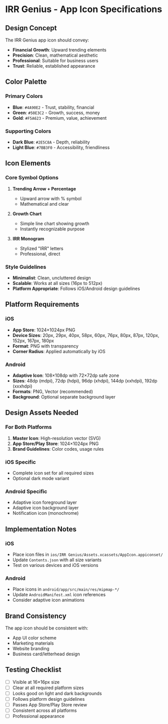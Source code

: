 # IRR Genius - App Icon Specifications

## Design Concept

The IRR Genius app icon should convey:
- **Financial Growth**: Upward trending elements
- **Precision**: Clean, mathematical aesthetic  
- **Professional**: Suitable for business users
- **Trust**: Reliable, established appearance

## Color Palette

### Primary Colors
- **Blue**: `#4A90E2` - Trust, stability, financial
- **Green**: `#50E3C2` - Growth, success, money
- **Gold**: `#F5A623` - Premium, value, achievement

### Supporting Colors
- **Dark Blue**: `#2E5C8A` - Depth, reliability
- **Light Blue**: `#7BB3F0` - Accessibility, friendliness

## Icon Elements

### Core Symbol Options

1. **Trending Arrow + Percentage**
   - Upward arrow with % symbol
   - Mathematical and clear

2. **Growth Chart**
   - Simple line chart showing growth
   - Instantly recognizable purpose

3. **IRR Monogram**
   - Stylized "IRR" letters
   - Professional, direct

### Style Guidelines
- **Minimalist**: Clean, uncluttered design
- **Scalable**: Works at all sizes (16px to 512px)
- **Platform Appropriate**: Follows iOS/Android design guidelines

## Platform Requirements

### iOS
- **App Store**: 1024×1024px PNG
- **Device Sizes**: 20px, 29px, 40px, 58px, 60px, 76px, 80px, 87px, 120px, 152px, 167px, 180px
- **Format**: PNG with transparency
- **Corner Radius**: Applied automatically by iOS

### Android
- **Adaptive Icon**: 108×108dp with 72×72dp safe zone
- **Sizes**: 48dp (mdpi), 72dp (hdpi), 96dp (xhdpi), 144dp (xxhdpi), 192dp (xxxhdpi)
- **Formats**: PNG, Vector (recommended)
- **Background**: Optional separate background layer

## Design Assets Needed

### For Both Platforms
1. **Master Icon**: High-resolution vector (SVG)
2. **App Store/Play Store**: 1024×1024px PNG
3. **Brand Guidelines**: Color codes, usage rules

### iOS Specific
- Complete icon set for all required sizes
- Optional dark mode variant

### Android Specific  
- Adaptive icon foreground layer
- Adaptive icon background layer
- Notification icon (monochrome)

## Implementation Notes

### iOS
- Place icon files in `ios/IRR Genius/Assets.xcassets/AppIcon.appiconset/`
- Update `Contents.json` with all size variants
- Test on various devices and iOS versions

### Android
- Place icons in `android/app/src/main/res/mipmap-*/`
- Update `AndroidManifest.xml` icon references
- Consider adaptive icon animations

## Brand Consistency

The app icon should be consistent with:
- App UI color scheme
- Marketing materials
- Website branding
- Business card/letterhead design

## Testing Checklist

- [ ] Visible at 16×16px size
- [ ] Clear at all required platform sizes
- [ ] Looks good on light and dark backgrounds
- [ ] Follows platform design guidelines
- [ ] Passes App Store/Play Store review
- [ ] Consistent across all platforms
- [ ] Professional appearance